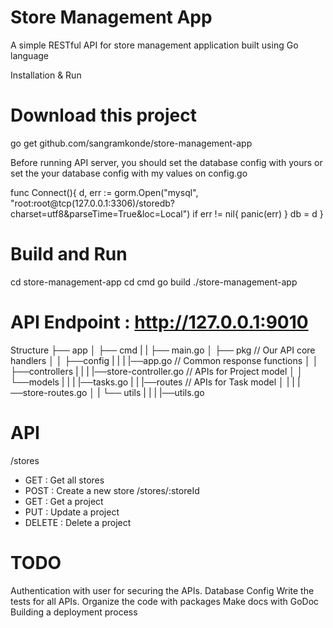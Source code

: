 
# Store Management App

A simple RESTful API for store management application built using Go language

Installation & Run
# Download this project
go get github.com/sangramkonde/store-management-app

Before running API server, you should set the database config with yours or set the your database config with my values on config.go

func Connect(){
	d, err := gorm.Open("mysql", "root:root@tcp(127.0.0.1:3306)/storedb?charset=utf8&parseTime=True&loc=Local")
	if err != nil{
		panic(err)
	}
	db = d
}

# Build and Run
cd store-management-app
cd cmd
go build
./store-management-app

# API Endpoint : http://127.0.0.1:9010
Structure
├── app
│   ├── cmd
|   |   ├── main.go
│   ├── pkg          // Our API core handlers
│   │   ├──config
|   |   |    |──app.go    // Common response functions
│   │   ├──controllers
|   |   |    |──store-controller.go  // APIs for Project model
│   │   └──models 
|   |   |    |──tasks.go
|   |   |──routes // APIs for Task model
│   |   |     |──store-routes.go
│   |   └── utils
|   |   |     |──utils.go

# API
/stores
* GET : Get all stores
* POST : Create a new store
/stores/:storeId
* GET : Get a project
* PUT : Update a project
* DELETE : Delete a project


# TODO

 Authentication with user for securing the APIs.
 Database Config
 Write the tests for all APIs.
 Organize the code with packages
 Make docs with GoDoc
 Building a deployment process